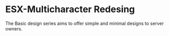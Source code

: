 # ESX-Multicharacter Redesing
The Basic design series aims to offer simple and minimal designs to server owners.
